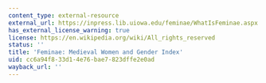 ```yaml
---
content_type: external-resource
external_url: https://inpress.lib.uiowa.edu/feminae/WhatIsFeminae.aspx
has_external_license_warning: true
license: https://en.wikipedia.org/wiki/All_rights_reserved
status: ''
title: 'Feminae: Medieval Women and Gender Index'
uid: cc6a94f8-33d1-4e76-bae7-823dffe2e0ad
wayback_url: ''
---
```


